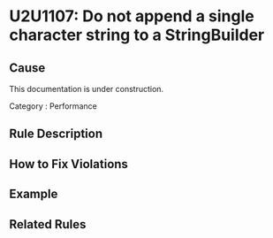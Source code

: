 # U2U1107: Do not append a single character string to a StringBuilder

## Cause

This documentation is under construction.

Category : Performance

## Rule Description



## How to Fix Violations



## Example



## Related Rules
